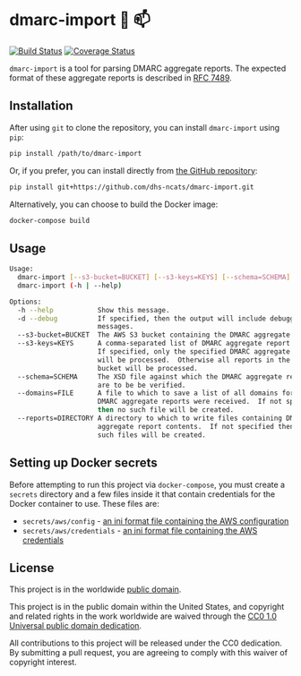 # dmarc-import :postal_horn: :mailbox: #

[![Build Status](https://travis-ci.org/dhs-ncats/dmarc-import.svg?branch=develop)](https://travis-ci.org/dhs-ncats/dmarc-import)
[![Coverage Status](https://coveralls.io/repos/github/dhs-ncats/dmarc-import/badge.svg?branch=develop)](https://coveralls.io/github/dhs-ncats/dmarc-import?branch=develop)

`dmarc-import` is a tool for parsing DMARC aggregate reports.  The
expected format of these aggregate reports is described in
[RFC 7489](https://tools.ietf.org/html/rfc7489#section-7.2.1.1).

## Installation ##

After using `git` to clone the repository, you can install
`dmarc-import` using `pip`:
```bash
pip install /path/to/dmarc-import
```

Or, if you prefer, you can install directly from
[the GitHub repository](https://github.com/dhs-ncats/dmarc-import):
```bash
pip install git+https://github.com/dhs-ncats/dmarc-import.git
```

Alternatively, you can choose to build the Docker image:
```bash
docker-compose build
```

## Usage ##

```bash
Usage:
  dmarc-import [--s3-bucket=BUCKET] [--s3-keys=KEYS] [--schema=SCHEMA] [--domains=FILE] [--reports=DIRECTORY] [--debug]
  dmarc-import (-h | --help)

Options:
  -h --help           Show this message.
  -d --debug          If specified, then the output will include debugging 
                      messages.
  --s3-bucket=BUCKET  The AWS S3 bucket containing the DMARC aggregate reports.
  --s3-keys=KEYS      A comma-separated list of DMARC aggregate report keys.  
                      If specified, only the specified DMARC aggregate reports 
                      will be processed.  Otherwise all reports in the AWS S3 
                      bucket will be processed.
  --schema=SCHEMA     The XSD file against which the DMARC aggregate reports 
                      are to be be verified.
  --domains=FILE      A file to which to save a list of all domains for which 
                      DMARC aggregate reports were received.  If not specified 
                      then no such file will be created.
  --reports=DIRECTORY A directory to which to write files containing DMARC 
                      aggregate report contents.  If not specified then no 
                      such files will be created.
```

## Setting up Docker secrets ##

Before attempting to run this project via `docker-compose`, you must
create a `secrets` directory and a few files inside it that contain
credentials for the Docker container to use.  These files are:
* `secrets/aws/config` - [an ini format file containing the AWS
  configuration](http://docs.aws.amazon.com/cli/latest/userguide/cli-config-files.html)
* `secrets/aws/credentials` - [an ini format file containing the AWS
  credentials](http://docs.aws.amazon.com/cli/latest/userguide/cli-config-files.html)

## License ##

This project is in the worldwide [public domain](LICENSE.md).

This project is in the public domain within the United States, and
copyright and related rights in the work worldwide are waived through
the [CC0 1.0 Universal public domain
dedication](https://creativecommons.org/publicdomain/zero/1.0/).

All contributions to this project will be released under the CC0
dedication. By submitting a pull request, you are agreeing to comply
with this waiver of copyright interest.
